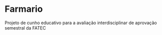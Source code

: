 # Farmario
Projeto de cunho educativo para a avaliação interdisciplinar de aprovação semestral da FATEC
